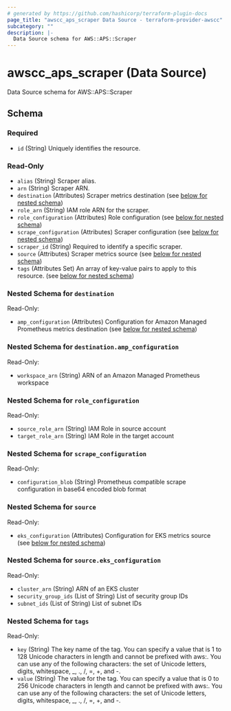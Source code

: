```yaml
---
# generated by https://github.com/hashicorp/terraform-plugin-docs
page_title: "awscc_aps_scraper Data Source - terraform-provider-awscc"
subcategory: ""
description: |-
  Data Source schema for AWS::APS::Scraper
---
```


# awscc_aps_scraper (Data Source)

Data Source schema for AWS::APS::Scraper



<!-- schema generated by tfplugindocs -->
## Schema

### Required

- `id` (String) Uniquely identifies the resource.

### Read-Only

- `alias` (String) Scraper alias.
- `arn` (String) Scraper ARN.
- `destination` (Attributes) Scraper metrics destination (see [below for nested schema](#nestedatt--destination))
- `role_arn` (String) IAM role ARN for the scraper.
- `role_configuration` (Attributes) Role configuration (see [below for nested schema](#nestedatt--role_configuration))
- `scrape_configuration` (Attributes) Scraper configuration (see [below for nested schema](#nestedatt--scrape_configuration))
- `scraper_id` (String) Required to identify a specific scraper.
- `source` (Attributes) Scraper metrics source (see [below for nested schema](#nestedatt--source))
- `tags` (Attributes Set) An array of key-value pairs to apply to this resource. (see [below for nested schema](#nestedatt--tags))

<a id="nestedatt--destination"></a>
### Nested Schema for `destination`

Read-Only:

- `amp_configuration` (Attributes) Configuration for Amazon Managed Prometheus metrics destination (see [below for nested schema](#nestedatt--destination--amp_configuration))

<a id="nestedatt--destination--amp_configuration"></a>
### Nested Schema for `destination.amp_configuration`

Read-Only:

- `workspace_arn` (String) ARN of an Amazon Managed Prometheus workspace



<a id="nestedatt--role_configuration"></a>
### Nested Schema for `role_configuration`

Read-Only:

- `source_role_arn` (String) IAM Role in source account
- `target_role_arn` (String) IAM Role in the target account


<a id="nestedatt--scrape_configuration"></a>
### Nested Schema for `scrape_configuration`

Read-Only:

- `configuration_blob` (String) Prometheus compatible scrape configuration in base64 encoded blob format


<a id="nestedatt--source"></a>
### Nested Schema for `source`

Read-Only:

- `eks_configuration` (Attributes) Configuration for EKS metrics source (see [below for nested schema](#nestedatt--source--eks_configuration))

<a id="nestedatt--source--eks_configuration"></a>
### Nested Schema for `source.eks_configuration`

Read-Only:

- `cluster_arn` (String) ARN of an EKS cluster
- `security_group_ids` (List of String) List of security group IDs
- `subnet_ids` (List of String) List of subnet IDs



<a id="nestedatt--tags"></a>
### Nested Schema for `tags`

Read-Only:

- `key` (String) The key name of the tag. You can specify a value that is 1 to 128 Unicode characters in length and cannot be prefixed with aws:. You can use any of the following characters: the set of Unicode letters, digits, whitespace, _, ., /, =, +, and -.
- `value` (String) The value for the tag. You can specify a value that is 0 to 256 Unicode characters in length and cannot be prefixed with aws:. You can use any of the following characters: the set of Unicode letters, digits, whitespace, _, ., /, =, +, and -.
